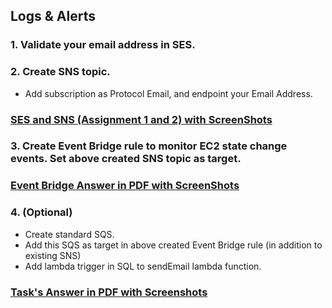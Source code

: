 ## Logs & Alerts

### 1. Validate your email address in SES.
### 2. Create SNS topic.
- Add subscription as Protocol Email, and endpoint your Email Address.
### [SES and SNS (Assignment 1 and 2) with ScreenShots](https://github.com/LF-DevOps-Intern/6_aws_cloud-amit-sparsha-deesirouss/blob/cloud-day-5-Logs-and-Alerts/5-Logs-and-Alerts/AWS-LOGS(1%20and%202).pdf)

### 3. Create Event Bridge rule to monitor EC2 state change events. Set above created SNS topic as target.
### [Event Bridge Answer in PDF with ScreenShots](https://github.com/LF-DevOps-Intern/6_aws_cloud-amit-sparsha-deesirouss/blob/cloud-day-5-Logs-and-Alerts/5-Logs-and-Alerts/Event-Bridge-PDF-with%20ScreenShots.pdf)

### 4. (Optional)
- Create standard SQS.
- Add this SQS as target in above created Event Bridge rule (in addition to existing SNS)
- Add lambda trigger in SQL to sendEmail lambda function.
### [Task's Answer in PDF with Screenshots](https://github.com/LF-DevOps-Intern/6_aws_cloud-amit-sparsha-deesirouss/blob/cloud-day-5-Logs-and-Alerts/5-Logs-and-Alerts/Lambda-Fubction-SQS-Triggered-PDF%20with%20Screenshots.pdf)
